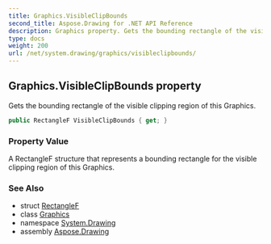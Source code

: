 ```yaml
---
title: Graphics.VisibleClipBounds
second_title: Aspose.Drawing for .NET API Reference
description: Graphics property. Gets the bounding rectangle of the visible clipping region of this Graphics
type: docs
weight: 200
url: /net/system.drawing/graphics/visibleclipbounds/
---
```

## Graphics.VisibleClipBounds property

Gets the bounding rectangle of the visible clipping region of this Graphics.

```csharp
public RectangleF VisibleClipBounds { get; }
```

### Property Value

A RectangleF structure that represents a bounding rectangle for the visible clipping region of this Graphics.

### See Also

* struct [RectangleF](../../rectanglef/)
* class [Graphics](../)
* namespace [System.Drawing](../../graphics/)
* assembly [Aspose.Drawing](../../../)


